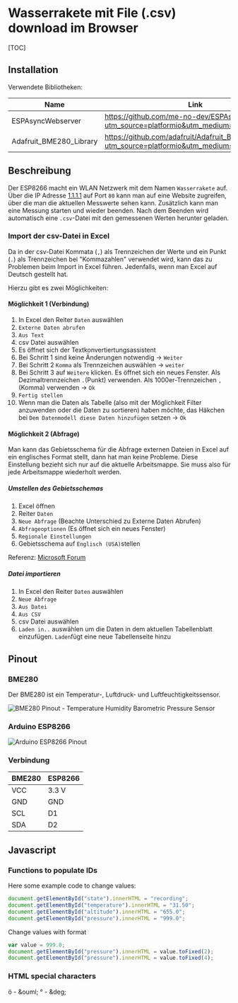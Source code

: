 # Wasserrakete mit File (.csv) download im Browser

[TOC]


## Installation 

Verwendete Bibliotheken:

| Name | Link |
|------|------|
| ESPAsyncWebserver | https://github.com/me-no-dev/ESPAsyncWebServer?utm_source=platformio&utm_medium=piohome |
| Adafruit_BME280_Library | https://github.com/adafruit/Adafruit_BME280_Library?utm_source=platformio&utm_medium=piohome |


## Beschreibung

Der ESP8266 macht ein WLAN Netzwerk mit dem Namen `Wasserrakete` auf. Über die IP Adresse [1.1.1.1](http://1.1.1.1) auf Port `80` kann man auf eine Website zugreifen, über die man die aktuellen Messwerte sehen kann. Zusätzlich kann man eine Messung starten und wieder beenden. Nach dem Beenden wird automatisch eine `.csv`-Datei mit den gemessenen Werten herunter geladen.

### Import der csv-Datei in Excel

Da in der csv-Datei Kommata (`,`) als Trennzeichen der Werte und ein Punkt (`.`) als Trennzeichen bei "Kommazahlen" verwendet wird, kann das zu Problemen beim Import in Excel führen. Jedenfalls, wenn man Excel auf Deutsch gestellt hat. 

Hierzu gibt es zwei Möglichkeiten:

#### Möglichkeit 1 (Verbindung)

1. In Excel den Reiter `Daten` auswählen
2. `Externe Daten abrufen`
3. `Aus Text`
4. csv Datei auswählen
5. Es öffnet sich der Textkonvertiertungsassistent
6. Bei Schritt 1 sind keine Änderungen notwendig &rarr; `Weiter`
7. Bei Schritt 2 `Komma` als Trennzeichen auswählen &rarr; `weiter`
8. Bei Schritt 3 auf `Weitere` klicken. Es öffnet sich ein neues Fenster. Als Dezimaltrennzeichen `.`(Punkt) verwenden. Als 1000er-Trennzeichen `,` (Komma) verwenden &rarr; `Ok`
9. `Fertig stellen`
10. Wenn man die Daten als Tabelle (also mit der Möglichkeit Filter anzuwenden oder die Daten zu sortieren) haben möchte, das Häkchen bei `Dem Datenmodell diese Daten hinzufügen` setzen &rarr; `Ok`

#### Möglichkeit 2 (Abfrage)

Man kann das Gebietsschema für die Abfrage externen Dateien in Excel auf ein englisches Format stellt, dann hat man keine Probleme.  Diese Einstellung bezieht sich nur auf die aktuelle Arbeitsmappe. Sie muss also für jede Arbeitsmappe wiederholt werden.

##### Umstellen des Gebietsschemas

1. Excel öffnen
2. Reiter `Daten`
3. `Neue Abfrage` (Beachte Unterschied zu Externe Daten Abrufen)
4. `Abfrageoptionen` (Es öffnet sich ein neues Fenster)
5. `Regionale Einstellungen`
6. Gebietsschema auf `Englisch (USA)`stellen

Referenz: [Microsoft Forum](https://techcommunity.microsoft.com/t5/excel/decimal-separator-after-csv-import/m-p/134617)

##### Datei importieren

1. In Excel den Reiter `Daten` auswählen
2. `Neue Abfrage`
3. `Aus Datei`
4. `Aus CSV`
5. csv Datei auswählen
6. `Laden in..` auswählen um die Daten in dem aktuellen Tabellenblatt einzufügen. `Laden`fügt eine neue Tabellenseite hinzu

## Pinout

### BME280

Der BME280 ist ein Temperatur-, Luftdruck- und Luftfeuchtigkeitssensor.

![BME280 Pinout - Temperature Humidity Barometric Pressure Sensor](https://lastminuteengineers.b-cdn.net/wp-content/uploads/arduino/BME280-Pinout-Temperature-Humidity-Barometric-Pressure-Sensor.png)

### Arduino ESP8266

![Arduino ESP8266 Pinout](../DatasheetAndImages/ESP_Pinout.png)

### Verbindung

| BME280 | ESP8266 |
| ------ | ------- |
| VCC    | 3.3 V   |
| GND    | GND     |
| SCL    | D1      |
| SDA    | D2      |



## Javascript

### Functions to populate IDs

Here some example code to change values:

```javascript
document.getElementById("state").innerHTML = "recording";
document.getElementById("temperature").innerHTML = "31.50";
document.getElementById("altitude").innerHTML = "655.0";
document.getElementById("pressure").innerHTML = "999.0";
```

Change values with format

```javascript
var value = 999.0;
document.getElementById("pressure").innerHTML = value.toFixed(2);
document.getElementById("pressure").innerHTML = value.toFixed(4);
```

### HTML special characters

ö - \&ouml;
° - \&deg;
